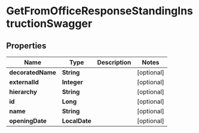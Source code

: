 

# GetFromOfficeResponseStandingInstructionSwagger


## Properties

| Name | Type | Description | Notes |
|------------ | ------------- | ------------- | -------------|
|**decoratedName** | **String** |  |  [optional] |
|**externalId** | **Integer** |  |  [optional] |
|**hierarchy** | **String** |  |  [optional] |
|**id** | **Long** |  |  [optional] |
|**name** | **String** |  |  [optional] |
|**openingDate** | **LocalDate** |  |  [optional] |



